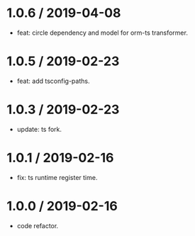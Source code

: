1.0.6 / 2019-04-08
==================

  * feat: circle dependency and model for orm-ts transformer.

1.0.5 / 2019-02-23
==================

  * feat: add tsconfig-paths.

1.0.3 / 2019-02-23
==================

  * update: ts fork.

1.0.1 / 2019-02-16
==================

  * fix: ts runtime register time.

1.0.0 / 2019-02-16
==================

  * code refactor.
